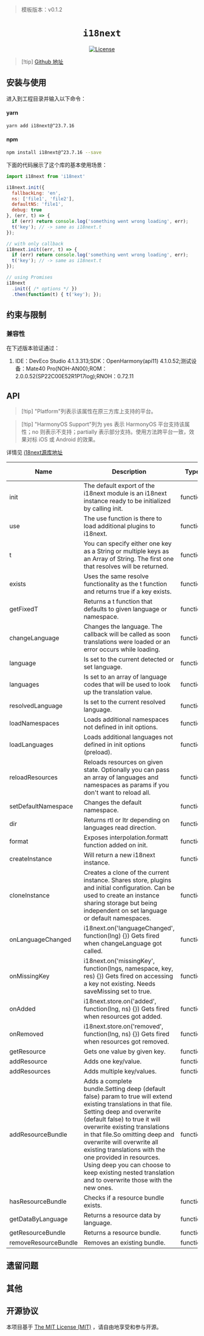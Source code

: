> 模板版本：v0.1.2

<p align="center">
  <h1 align="center"> <code>i18next</code> </h1>
</p>
<p align="center">
    <a href="https://github.com/i18next/i18next/blob/master/LICENSE">
        <img src="https://img.shields.io/badge/license-MIT-green.svg" alt="License" />
    </a>
</p>

>[!tip] [Github 地址](https://github.com/i18next/i18next)


## 安装与使用

进入到工程目录并输入以下命令：

#### **yarn**

```bash
yarn add i18next@^23.7.16
```
<!-- tabs:start -->

#### **npm**

```bash
npm install i18next@^23.7.16 --save
```

<!-- tabs:end -->

下面的代码展示了这个库的基本使用场景：

```js
import i18next from 'i18next'

i18next.init({
  fallbackLng: 'en',
  ns: ['file1', 'file2'],
  defaultNS: 'file1',
  debug: true
}, (err, t) => {
  if (err) return console.log('something went wrong loading', err);
  t('key'); // -> same as i18next.t
});

// with only callback
i18next.init((err, t) => {
  if (err) return console.log('something went wrong loading', err);
  t('key'); // -> same as i18next.t
});

// using Promises
i18next
  .init({ /* options */ })
  .then(function(t) { t('key'); });
```

## 约束与限制

### 兼容性

 在下述版本验证通过：

 1. IDE：DevEco Studio 4.1.3.313;SDK：OpenHarmony(api11) 4.1.0.52;测试设备：Mate40 Pro(NOH-AN00);ROM：2.0.0.52(SP22C00E52R1P17log);RNOH：0.72.11

## API

> [!tip] "Platform"列表示该属性在原三方库上支持的平台。

> [!tip] "HarmonyOS Support"列为 yes 表示 HarmonyOS 平台支持该属性；no 则表示不支持；partially 表示部分支持。使用方法跨平台一致，效果对标 iOS 或 Android 的效果。

详情见 [i18next源库地址](https://github.com/i18next/i18next)

| Name | Description | Type | Required | Platform | HarmonyOS Support |
| ---- | ---- | ---- | -------- | -------- | -------- |
| init | The default export of the i18next module is an i18next instance ready to be initialized by calling init. | function | no | / | yes |
| use  | The use function is there to load additional plugins to i18next. | function | no | / | yes |
| t    | You can specify either one key as a String or multiple keys as an Array of String. The first one that resolves will be returned. | function | no | / | yes |
| exists  | Uses the same resolve functionality as the t function and returns true if a key exists. | function | no | / | yes |
| getFixedT  | Returns a t function that defaults to given language or namespace. | function | no | / | yes |
| changeLanguage  | Changes the language. The callback will be called as soon translations were loaded or an error occurs while loading. | function | no | / | yes |
| language | Is set to the current detected or set language. | function | no | / | yes |
| languages | Is set to an array of language codes that will be used to look up the translation value. | function | no | / | yes |
| resolvedLanguage | Is set to the current resolved language. | function | no | / | yes |
| loadNamespaces | Loads additional namespaces not defined in init options. | function | no | / | yes |
| loadLanguages | Loads additional languages not defined in init options (preload). | function | no | / | yes |
| reloadResources | Reloads resources on given state. Optionally you can pass an array of languages and namespaces as params if you don't want to reload all. | function | no | / | yes |
| setDefaultNamespace | Changes the default namespace. | function | no | / | yes |
| dir | Returns rtl or ltr depending on languages read direction. | function | no | / | yes |
| format | Exposes interpolation.formatt function added on init. | function | no | / | yes |
| createInstance | Will return a new i18next instance. | function | no | / | yes |
| cloneInstance | Creates a clone of the current instance. Shares store, plugins and initial configuration. Can be used to create an instance sharing storage but being independent on set language or default namespaces. | function | no | / | yes |
| onLanguageChanged | i18next.on('languageChanged', function(lng) {}) Gets fired when changeLanguage got called. | function | no | / | yes |
| onMissingKey | i18next.on('missingKey', function(lngs, namespace, key, res) {}) Gets fired on accessing a key not existing. Needs saveMissing set to true. | function | no | / | yes |
| onAdded | i18next.store.on('added', function(lng, ns) {}) Gets fired when resources got added. | function | no | / | yes |
| onRemoved | i18next.store.on('removed', function(lng, ns) {}) Gets fired when resources got removed. | function | no | / | yes |
| getResource | Gets one value by given key. | function | no | / | yes |
| addResource | Adds one key/value. | function | no | / | yes |
| addResources | Adds multiple key/values. | function | no | / | yes |
| addResourceBundle | Adds a complete bundle.Setting deep (default false) param to true will extend existing translations in that file. Setting deep and overwrite (default false) to true it will overwrite existing translations in that file.So omitting deep and overwrite will overwrite all existing translations with the one provided in resources. Using deep you can choose to keep existing nested translation and to overwrite those with the new ones. | function | no | / | yes |
| hasResourceBundle | Checks if a resource bundle exists. | function | no | / | yes |
| getDataByLanguage | Returns a resource data by language. | function | no | / | yes |
| getResourceBundle | Returns a resource bundle. | function | no | / | yes |
| removeResourceBundle | Removes an existing bundle. | function | no | / | yes |

## 遗留问题

## 其他

## 开源协议

本项目基于 [The MIT License (MIT)](https://github.com/i18next/i18next/blob/master/LICENSE) ，请自由地享受和参与开源。
